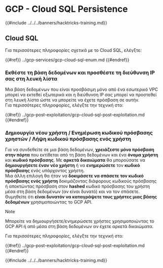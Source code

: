 # GCP - Cloud SQL Persistence

{{#include ../../../banners/hacktricks-training.md}}

## Cloud SQL

Για περισσότερες πληροφορίες σχετικά με το Cloud SQL, ελέγξτε:

{{#ref}}
../gcp-services/gcp-cloud-sql-enum.md
{{#endref}}

### Εκθέστε τη βάση δεδομένων και προσθέστε τη διεύθυνση IP σας στη λευκή λίστα

Μια βάση δεδομένων που είναι προσβάσιμη μόνο από ένα εσωτερικό VPC μπορεί να εκτεθεί εξωτερικά και η διεύθυνση IP σας μπορεί να προστεθεί στη λευκή λίστα ώστε να μπορείτε να έχετε πρόσβαση σε αυτήν.\
Για περισσότερες πληροφορίες, ελέγξτε την τεχνική στο:

{{#ref}}
../gcp-post-exploitation/gcp-cloud-sql-post-exploitation.md
{{#endref}}

### Δημιουργία νέου χρήστη / Ενημέρωση κωδικού πρόσβασης χρηστών / Λήψη κωδικού πρόσβασης ενός χρήστη

Για να συνδεθείτε σε μια βάση δεδομένων, **χρειάζεστε μόνο πρόσβαση στην πόρτα** που εκτίθεται από τη βάση δεδομένων και ένα **όνομα χρήστη** και **κωδικό πρόσβασης**. Με **αρκετά δικαιώματα** θα μπορούσατε να **δημιουργήσετε έναν νέο χρήστη** ή να **ενημερώσετε** τον **κωδικό πρόσβασης** ενός υπάρχοντος χρήστη.\
Μια άλλη επιλογή θα ήταν να **δοκιμάσετε να σπάσετε τον κωδικό πρόσβασης ενός χρήστη** δοκιμάζοντας διάφορους κωδικούς πρόσβασης ή αποκτώντας πρόσβαση στον **hashed** κωδικό πρόσβασης του χρήστη μέσα στη βάση δεδομένων (αν είναι δυνατό) και να τον σπάσετε.\
Θυμηθείτε ότι **είναι δυνατόν να καταγράψετε τους χρήστες μιας βάσης δεδομένων** χρησιμοποιώντας το GCP API.

> [!NOTE]
> Μπορείτε να δημιουργήσετε/ενημερώσετε χρήστες χρησιμοποιώντας το GCP API ή από μέσα στη βάση δεδομένων αν έχετε αρκετά δικαιώματα.

Για περισσότερες πληροφορίες, ελέγξτε την τεχνική στο:

{{#ref}}
../gcp-post-exploitation/gcp-cloud-sql-post-exploitation.md
{{#endref}}

{{#include ../../../banners/hacktricks-training.md}}
